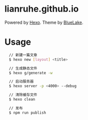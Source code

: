 # lianruhe.github.io

Powered by [Hexo](https://hexo.io/). Theme by [BlueLake](https://github.com/chaooo/hexo-theme-BlueLake).

# Usage

```bash
  // 新建一篇文章
  $ hexo new [layout] <title>

  // 生成静态文件
  $ hexo g/generate -w

  // 启动服务器
  $ hexo server -p <4000> --debug

  // 清除缓存文件
  $ hexo clean

  // 发布
  $ npm run publish
```
